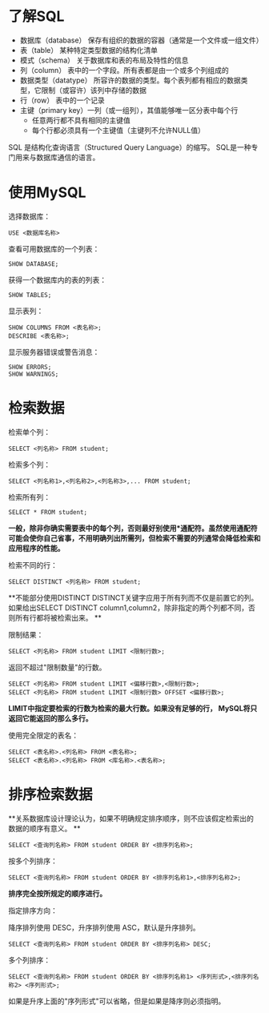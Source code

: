 # 了解SQL  

- 数据库（database） 保存有组织的数据的容器（通常是一个文件或一组文件）
- 表（table） 某种特定类型数据的结构化清单  
- 模式（schema） 关于数据库和表的布局及特性的信息  
- 列（column） 表中的一个字段。所有表都是由一个或多个列组成的
- 数据类型（datatype） 所容许的数据的类型。每个表列都有相应的数据类型，它限制（或容许）该列中存储的数据   
- 行（row） 表中的一个记录  
- 主键（primary key）一列（或一组列），其值能够唯一区分表中每个行   
  - 任意两行都不具有相同的主键值  
  - 每个行都必须具有一个主键值（主键列不允许NULL值）  

SQL 是结构化查询语言（Structured Query Language）的缩写。 SQL是一种专门用来与数据库通信的语言。  

# 使用MySQL  

选择数据库：

```
USE <数据库名称>
```

查看可用数据库的一个列表：

```
SHOW DATABASE;
```

获得一个数据库内的表的列表：

```
SHOW TABLES;
```

显示表列：

```
SHOW COLUMNS FROM <表名称>;
DESCRIBE <表名称>;
```

显示服务器错误或警告消息：

```
SHOW ERRORS;
SHOW WARNINGS;
```

# 检索数据

检索单个列：

```
SELECT <列名称> FROM student;
```

检索多个列：

```
SELECT <列名称1>,<列名称2>,<列名称3>,... FROM student;
```

检索所有列：

```
SELECT * FROM student;
```

**一般，除非你确实需要表中的每个列，否则最好别使用*通配符。虽然使用通配符可能会使你自己省事，不用明确列出所需列，但检索不需要的列通常会降低检索和应用程序的性能。**  

检索不同的行：

```
SELECT DISTINCT <列名称> FROM student;
```

**不能部分使用DISTINCT DISTINCT关键字应用于所有列而不仅是前置它的列。如果给出SELECT DISTINCT column1,column2，除非指定的两个列都不同，否则所有行都将被检索出来。    **

限制结果：

```
SELECT <列名称> FROM student LIMIT <限制行数>;
```

返回不超过"限制数量"的行数。

```
SELECT <列名称> FROM student LIMIT <偏移行数>,<限制行数>;
SELECT <列名称> FROM student LIMIT <限制行数> OFFSET <偏移行数>;
```

**LIMIT中指定要检索的行数为检索的最大行数。如果没有足够的行， MySQL将只返回它能返回的那么多行。**

使用完全限定的表名：

```
SELECT <表名称>.<列名称> FROM <表名称>;
SELECT <表名称>.<列名称> FROM <库名称>.<表名称>;
```

# 排序检索数据

**关系数据库设计理论认为，如果不明确规定排序顺序，则不应该假定检索出的数据的顺序有意义。  **

```
SELECT <查询列名称> FROM student ORDER BY <排序列名称>;
```

按多个列排序：

```
SELECT <查询列名称> FROM student ORDER BY <排序列名称1>,<排序列名称2>;
```

**排序完全按所规定的顺序进行。**

指定排序方向：

降序排列使用 DESC，升序排列使用 ASC，默认是升序排列。

```
SELECT <查询列名称> FROM student ORDER BY <排序列名称> DESC;
```

多个列排序：

```
SELECT <查询列名称> FROM student ORDER BY <排序列名称1> <序列形式>,<排序列名称2> <序列形式>;
```

如果是升序上面的"序列形式"可以省略，但是如果是降序则必须指明。







 




